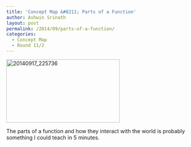 ```yaml
---
title: 'Concept Map &#8211; Parts of a Function'
author: Ashwin Srinath
layout: post
permalink: /2014/09/parts-of-a-function/
categories:
  - Concept Map
  - Round 11/2
---
```

[<img class="alignnone size-medium wp-image-8820" alt="20140917_225736" src="http://teaching.software-carpentry.org/wp-content/uploads/2014/09/20140917_225736-300x168.jpg" width="300" height="168" />][1]

The parts of a function and how they interact with the world is probably something I could teach in 5 minutes.

 [1]: http://teaching.software-carpentry.org/wp-content/uploads/2014/09/20140917_225736.jpg